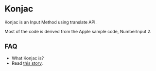 Konjac
======

Konjac is an Input Method using translate API.

Most of the code is derived from the Apple sample code, NumberInput 2.

FAQ
---

* What Konjac is?
 * Read [this story](http://doraemon.mangawiki.org/translation-konjac/).
